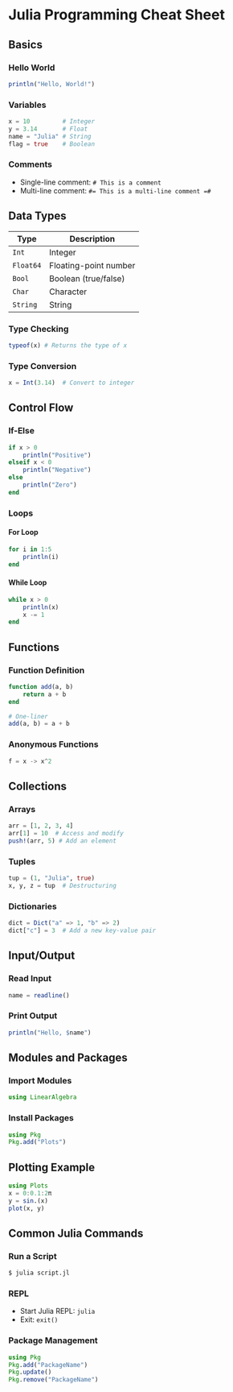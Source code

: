 # Julia Programming Cheat Sheet

## Basics

### Hello World
```julia
println("Hello, World!")
```

### Variables
```julia
x = 10         # Integer
y = 3.14       # Float
name = "Julia" # String
flag = true    # Boolean
```

### Comments
- Single-line comment: `# This is a comment`
- Multi-line comment: `#= This is a multi-line comment =#`

## Data Types

| Type      | Description                  |
|-----------|------------------------------|
| `Int`     | Integer                      |
| `Float64` | Floating-point number        |
| `Bool`    | Boolean (true/false)         |
| `Char`    | Character                    |
| `String`  | String                       |

### Type Checking
```julia
typeof(x) # Returns the type of x
```

### Type Conversion
```julia
x = Int(3.14)  # Convert to integer
```

## Control Flow

### If-Else
```julia
if x > 0
    println("Positive")
elseif x < 0
    println("Negative")
else
    println("Zero")
end
```

### Loops

#### For Loop
```julia
for i in 1:5
    println(i)
end
```

#### While Loop
```julia
while x > 0
    println(x)
    x -= 1
end
```

## Functions

### Function Definition
```julia
function add(a, b)
    return a + b
end

# One-liner
add(a, b) = a + b
```

### Anonymous Functions
```julia
f = x -> x^2
```

## Collections

### Arrays
```julia
arr = [1, 2, 3, 4]
arr[1] = 10  # Access and modify
push!(arr, 5) # Add an element
```

### Tuples
```julia
tup = (1, "Julia", true)
x, y, z = tup  # Destructuring
```

### Dictionaries
```julia
dict = Dict("a" => 1, "b" => 2)
dict["c"] = 3  # Add a new key-value pair
```

## Input/Output

### Read Input
```julia
name = readline()
```

### Print Output
```julia
println("Hello, $name")
```

## Modules and Packages

### Import Modules
```julia
using LinearAlgebra
```

### Install Packages
```julia
using Pkg
Pkg.add("Plots")
```

## Plotting Example
```julia
using Plots
x = 0:0.1:2π
y = sin.(x)
plot(x, y)
```

## Common Julia Commands

### Run a Script
```bash
$ julia script.jl
```

### REPL
- Start Julia REPL: `julia`
- Exit: `exit()`

### Package Management
```julia
using Pkg
Pkg.add("PackageName")
Pkg.update()
Pkg.remove("PackageName")

